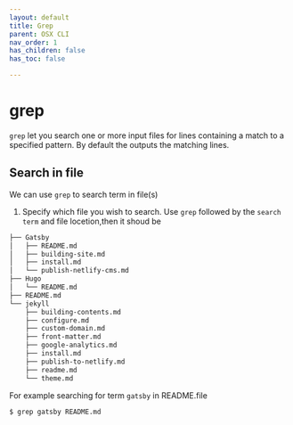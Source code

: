 ```yaml
---
layout: default
title: Grep
parent: OSX CLI
nav_order: 1
has_children: false
has_toc: false

---
```


# grep

`grep` let you search one or more input files for lines containing a match to a specified pattern. By default the outputs the matching lines.

## Search in file

We can use `grep` to search term in file(s)
1. Specify which file you wish to search. Use `grep` followed by the `search term` and file locetion,then it shoud be 	

```bash
├── Gatsby
│   ├── README.md
│   ├── building-site.md
│   ├── install.md
│   └── publish-netlify-cms.md
├── Hugo
│   └── README.md
├── README.md
└── jekyll
    ├── building-contents.md
    ├── configure.md
    ├── custom-domain.md
    ├── front-matter.md
    ├── google-analytics.md
    ├── install.md
    ├── publish-to-netlify.md
    ├── readme.md
    └── theme.md

```

For example searching for term `gatsby` in README.file

```bash
$ grep gatsby README.md    

```	





